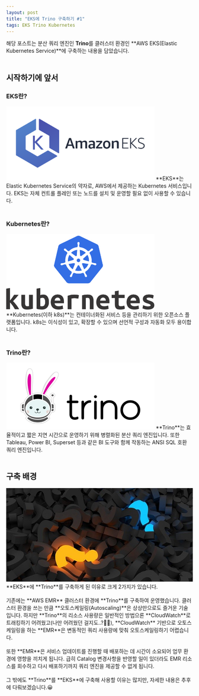 ```yaml
---
layout: post
title: "EKS에 Trino 구축하기 #1"
tags: EKS Trino Kubernetes
---
```

해당 포스트는 분산 쿼리 엔진인 **Trino**를 클러스터 환경인 **AWS EKS(Elastic Kubernetes Service)**에 구축하는 내용을 담았습니다.
<br/><br/>
## 시작하기에 앞서
### EKS란?
<img src = "/post_images/eks-on-trino-part1/amazon_eks.png" width="400" height=auto>
**EKS**는 Elastic Kubernetes Service의 약자로, AWS에서 제공하는 Kubernetes 서비스입니다. 
EKS는 자체 컨트롤 플레인 또는 노드를 설치 및 운영할 필요 없이 사용할 수 있습니다.
<br/><br/>

### Kubernetes란?
<img src = "/post_images/eks-on-trino-part1/kubernetes.png" width="400" height=auto>
**Kubernetes(이하 k8s)**는 컨테이너화된 서비스 등을 관리하기 위한 오픈소스 플랫폼입니다. 
k8s는 이식성이 있고, 확장할 수 있으며 선언적 구성과 자동화 모두 용이합니다. 
<br/><br/>

### Trino란?
<img src = "/post_images/eks-on-trino-part1/trino.png" width="400" height=auto>
**Trino**는 효율적이고 짧은 지연 시간으로 운영하기 위해 병렬화된 분산 쿼리 엔진입니다. 
또한 Tableau, Power BI, Superset 등과 같은 BI 도구와 함께 작동하는 ANSI SQL 호환 쿼리 엔진입니다.
<br/><br/>

## 구축 배경
<img src = "/post_images/eks-on-trino-part1/question-mark.jpg" width="auto" height=auto>
**EKS**에 **Trino**를 구축하게 된 이유로 크게 2가지가 있습니다.
<br/><br/>
기존에는 **AWS EMR** 클러스터 환경에 **Trino**를 구축하여 운영했습니다.
클러스터 환경을 쓰는 만큼 **오토스케일링(Autoscaling)**은 상상만으로도 즐거운 기술입니다. 
하지만 **Trino**의 리소스 사용량은 일반적인 방법으론 **CloudWatch**로 트래킹하기 어려웠고(나만 어려웠던 걸지도..?😵‍💫), **CloudWatch** 기반으로 오토스케일링을 하는 **EMR**은 변동적인 쿼리 사용량에 맞춰 오토스케일링하기 어렵습니다.
<br/><br/>
또한 **EMR**은 서비스 업데이트를 진행할 때 배포하는 데 시간이 소요되어 업무 환경에 영향을 끼치게 됩니다. 
급히 Catalog 변경사항을 반영할 일이 있더라도 EMR 리소스를 회수하고 다시 배포하기까지 쿼리 엔진을 제공할 수 없게 됩니다.
<br/><br/>
그 밖에도 **Trino**를 **EKS**에 구축해 사용할 이유는 많지만, 자세한 내용은 추후에 다뤄보겠습니다.😀 